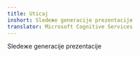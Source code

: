 ```yaml
---
title: Uticaj
inshort: Sledeжe generacije prezentacije
translator: Microsoft Cognitive Services
---
```


Sledeжe generacije prezentacije


